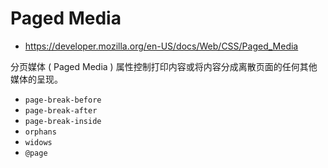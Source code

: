 # Paged Media

- <https://developer.mozilla.org/en-US/docs/Web/CSS/Paged_Media>

分页媒体 ( Paged Media ) 属性控制打印内容或将内容分成离散页面的任何其他媒体的呈现。

- `page-break-before`
- `page-break-after`
- `page-break-inside`
- `orphans`
- `widows`
- `@page`
